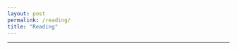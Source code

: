 ```yaml
---
layout: post
permalink: /reading/
title: "Reading"
---
```


---

<script src="http://ajax.googleapis.com/ajax/libs/jquery/2.0.0/jquery.min.js"></script>

<div id="feed">

<script>
$(document).ready(function(){
var rss = 'http://feeds.delicious.com/v2/rss/ereinerts';

function hostname(url) {
  var matches = url.match(/^https?\:\/\/(www\.)?([^\/?#]+)(?:[\/?#]|$)/i);
  return matches[2];
}

(function(url, callback) {
    $.ajax({
        url: document.location.protocol
             + '//ajax.googleapis.com/ajax/services/feed/load?v=1.0&num=-1&callback=?&q='
             + encodeURIComponent(url),
        dataType: 'json',
        success: function(data) {
            callback(data.responseData.feed);
        }
    });
})

(rss, function(feed){
    var entries = feed.entries, feed = '';
    for (var i = 0; i < entries.length; i++) {
        feed += '<p><b><a href="' + entries[i].link + '">' + entries[i].title + '</a></b><br>'
                + '<i>' + hostname(entries[i].link) + '</i></p>';
    }
    $('#feed').append(feed);
});

});
</script>
